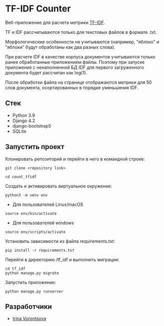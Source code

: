 # TF-IDF Counter

Веб-приложение для расчета метрики [TF-IDF](https://ru.wikipedia.org/wiki/TF-IDF).

TF и IDF рассчитываются только для текстовых файлов в формате .txt.

Морфологические особенности не учитываются (например, "яблоко" и "яблоки" будут обработаны как два разных слова).

При расчете IDF в качестве корпуса документов учитываются только ранее обработанные приложением файлы. Поэтому при запуске приложения с ненаполненной БД IDF для первого загруженного документа будет рассчитан как log(1).

После обработки файла на странице отображаются метрики для 50 слов документа, осортированных в порядке уменьшения IDF.

## Cтек

- Python 3.9
- Django 4.2
- django-bootstrap5
- SQLite

## Запустить проект

Клонировать репозиторий и перейти в него в командной строке:

```
git clone <repository link>
```
```
cd count_tfidf
```
Создать и активировать виртуальное окружение:

```
python3 -m venv env
```

- Для пользователей Linux/macOS

```
source env/bin/activate
```

- Для пользователей windows

```
source env/scripts/activate
```

Установить зависимости из файла requirements.txt:

```
pip install -r requirements.txt
```

Перейти в директорию /tf_idf и выполнить миграции:

```
cd tf_idf
python manage.py migrate
```

Запустить приложение:
```
python manage.py runserver
```

## Разработчики

* [Irina Vorontsova](https://github.com/RavenIV)
